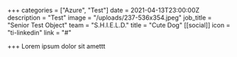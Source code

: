 +++
categories = ["Azure", "Test"]
date = 2021-04-13T23:00:00Z
description = "Test"
image = "/uploads/237-536x354.jpeg"
job_title = "Senior Test Object"
team = "S.H.I.E.L.D."
title = "Cute Dog"
[[social]]
icon = "ti-linkedin"
link = "#"

+++
Lorem ipsum dolor sit amettt